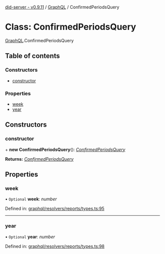[did-server - v0.9.11](../README.md) / [GraphQL](../modules/graphql.md) / ConfirmedPeriodsQuery

# Class: ConfirmedPeriodsQuery

[GraphQL](../modules/graphql.md).ConfirmedPeriodsQuery

## Table of contents

### Constructors

- [constructor](graphql.confirmedperiodsquery.md#constructor)

### Properties

- [week](graphql.confirmedperiodsquery.md#week)
- [year](graphql.confirmedperiodsquery.md#year)

## Constructors

### constructor

\+ **new ConfirmedPeriodsQuery**(): [*ConfirmedPeriodsQuery*](graphql.confirmedperiodsquery.md)

**Returns:** [*ConfirmedPeriodsQuery*](graphql.confirmedperiodsquery.md)

## Properties

### week

• `Optional` **week**: *number*

Defined in: [graphql/resolvers/reports/types.ts:95](https://github.com/Puzzlepart/did/blob/dev/server/graphql/resolvers/reports/types.ts#L95)

___

### year

• `Optional` **year**: *number*

Defined in: [graphql/resolvers/reports/types.ts:98](https://github.com/Puzzlepart/did/blob/dev/server/graphql/resolvers/reports/types.ts#L98)
